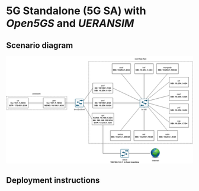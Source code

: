 # 5G Standalone (5G SA) with _Open5GS_ and _UERANSIM_

## Scenario diagram

![](resources/5gsa-open5gs-ueransim.drawio.png)

## Deployment instructions